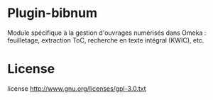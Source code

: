 Plugin-bibnum
=============

Module spécifique à la gestion d'ouvrages numérisés dans Omeka : feuilletage, extraction ToC, recherche en texte intégral (KWIC), etc.

License
=======

license http://www.gnu.org/licenses/gpl-3.0.txt
